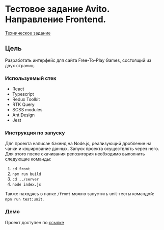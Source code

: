 # **Тестовое задание Avito. Направление Frontend.**

[Техническое задание](<[http](https://github.com/avito-tech/frontend-trainee-assignment-2023)>)

## **Цель**

Разработать интерфейс для сайта Free-To-Play Games, состоящий из двух страниц.

### Используемый стек

-   React
-   Typescript
-   Redux Toolkit
-   RTK Query
-   SCSS modules
-   Ant Design
-   Jest

### Инструкция по запуску

Для проекта написан бэкенд на Node.js, реализующий дробление на чанки и кэширование данных. Запуск проекта осуществлять через него. Для этого после скачивания репозитория необходимо выполнить следующие команды:

1. `cd front`
2. `npm run build`
3. `cd ../server`
4. `node index.js`

Также находясь в папке `/front` можно запустить unit-тесты командой: `npm run test:unit`.

### Демо

Проект доступен по [ссылке]()
